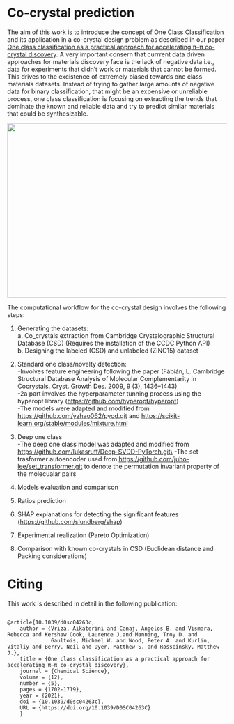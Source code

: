 # Co-crystal prediction
The aim of this work is to introduce the concept of One Class Classification and its application in a co-crystal design problem as described in our paper [One class classification as a practical approach for accelerating π–π co-crystal discovery](https://pubs.rsc.org/en/content/articlelanding/2021/sc/d0sc04263c#!divAbstract). 
A very important consern that currrent data driven approaches for materials discovery face is the lack of negative data i.e., data for experiments that didn’t work or materials that cannot be formed. This  drives to the excistence of extremely biased towards one class materials datasets. Instead of trying to gather large amounts of negative data for binary classification, that might be an expensive or unreliable process, one class classification is focusing on extracting the trends that dominate the known and reliable data and try to predict similar materials that could be synthesizable. 

<img src="https://github.com/lrcfmd/cocrystal_design/blob/master/figures/main_fig.png" width="800" height="400">

The computational workflow for the co-crystal design involves the following steps:

1. Generating the datasets:\
a. Co_crystals extraction from Cambridge Crystalographic Structural Database (CSD)
(Requires the installation of the CCDC Python API)\
b. Designing the labeled (CSD) and unlabeled (ZINC15) dataset

2. Standard one class/novelty detection:\
-Involves feature engineering following the paper (Fábián, L. Cambridge Structural Database Analysis of Molecular 
Complementarity in Cocrystals. Cryst. Growth Des. 2009, 9 (3), 1436–1443)\
-2a part involves the hyperparameter tunning process using the hyperopt library (https://github.com/hyperopt/hyperopt) \
-The models were adapted and modified from https://github.com/yzhao062/pyod.git and https://scikit-learn.org/stable/modules/mixture.html

3. Deep one class\
-The deep one class model was adapted and modified from https://github.com/lukasruff/Deep-SVDD-PyTorch.git\
-The set trasformer autoencoder used from https://github.com/juho-lee/set_transformer.git to denote the permutation invariant property of the molecualar pairs

4. Models evaluation and comparison 

5. Ratios prediction

6. SHAP explanations for detecting the significant features (https://github.com/slundberg/shap)

7. Experimental realization (Pareto Optimization)

8. Comparison with known co-crystals in CSD (Euclidean distance and Packing considerations)


# Citing
This work is described in detail in the following publication:
```

@article{10.1039/d0sc04263c,
    author = {Vriza, Aikaterini and Canaj, Angelos B. and Vismara, Rebecca and Kershaw Cook, Laurence J.and Manning, Troy D. and
              Gaultois, Michael W. and Wood, Peter A. and Kurlin, Vitaliy and Berry, Neil and Dyer, Matthew S. and Rosseinsky, Matthew J.},
    title = {One class classification as a practical approach for accelerating π–π co-crystal discovery},
    journal = {Chemical Science},
    volume = {12},
    number = {5},
    pages = {1702-1719},
    year = {2021},
    doi = {10.1039/d0sc04263c},
    URL = {https://doi.org/10.1039/D0SC04263C}
    }

```
